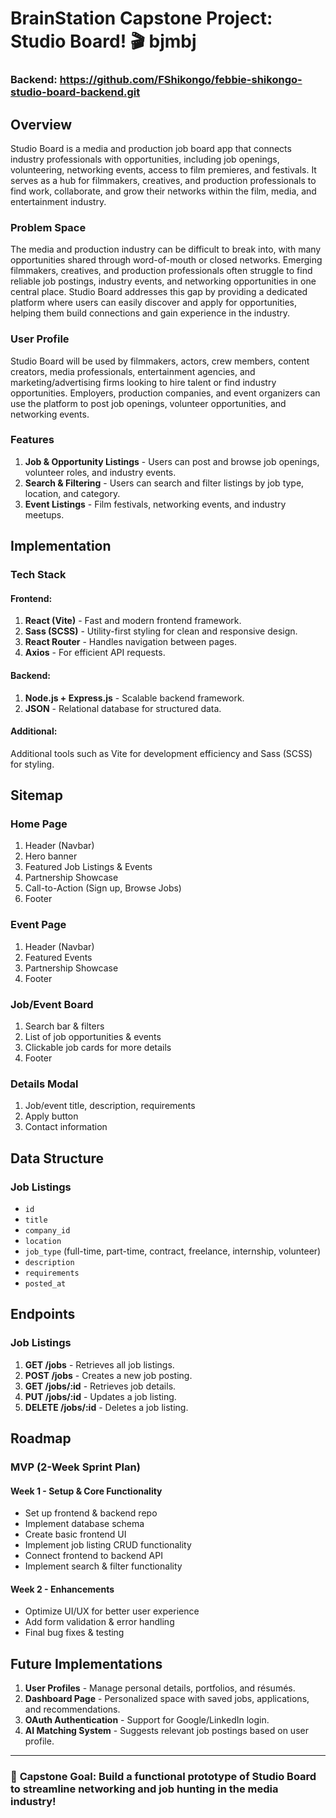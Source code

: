 # BrainStation Capstone Project: Studio Board! 🎬 bjmbj

### Backend: https://github.com/FShikongo/febbie-shikongo-studio-board-backend.git

## Overview

Studio Board is a media and production job board app that connects industry professionals with opportunities, including job openings, volunteering, networking events, access to film premieres, and festivals. It serves as a hub for filmmakers, creatives, and production professionals to find work, collaborate, and grow their networks within the film, media, and entertainment industry.

### Problem Space

The media and production industry can be difficult to break into, with many opportunities shared through word-of-mouth or closed networks. Emerging filmmakers, creatives, and production professionals often struggle to find reliable job postings, industry events, and networking opportunities in one central place. Studio Board addresses this gap by providing a dedicated platform where users can easily discover and apply for opportunities, helping them build connections and gain experience in the industry.

### User Profile

Studio Board will be used by filmmakers, actors, crew members, content creators, media professionals, entertainment agencies, and marketing/advertising firms looking to hire talent or find industry opportunities. Employers, production companies, and event organizers can use the platform to post job openings, volunteer opportunities, and networking events.

### Features

1. **Job & Opportunity Listings** - Users can post and browse job openings, volunteer roles, and industry events.
2. **Search & Filtering** - Users can search and filter listings by job type, location, and category.
3. **Event Listings** - Film festivals, networking events, and industry meetups.


## Implementation

### Tech Stack

#### **Frontend:**

1. **React (Vite)** - Fast and modern frontend framework.
2. **Sass (SCSS)** - Utility-first styling for clean and responsive design.
3. **React Router** - Handles navigation between pages.
4. **Axios** - For efficient API requests.

#### **Backend:**

1. **Node.js + Express.js** - Scalable backend framework.
2. **JSON** - Relational database for structured data.

#### **Additional:**

Additional tools such as Vite for development efficiency and Sass (SCSS) for styling.

## Sitemap

### **Home Page**

1. Header (Navbar)
2. Hero banner
3. Featured Job Listings & Events
4. Partnership Showcase
5. Call-to-Action (Sign up, Browse Jobs)
6. Footer
   
### **Event Page**

1. Header (Navbar)
2. Featured Events
3. Partnership Showcase
4. Footer

### **Job/Event Board**

1. Search bar & filters
2. List of job opportunities & events
3. Clickable job cards for more details
4. Footer

### **Details Modal**

1. Job/event title, description, requirements
2. Apply button
3. Contact information

   

## Data Structure

### **Job Listings**

- `id`
- `title`
- `company_id`
- `location`
- `job_type` (full-time, part-time, contract, freelance, internship, volunteer)
- `description`
- `requirements`
- `posted_at`

## Endpoints

### **Job Listings**

1. **GET /jobs** - Retrieves all job listings.
2. **POST /jobs** - Creates a new job posting.
3. **GET /jobs/:id** - Retrieves job details.
4. **PUT /jobs/:id** - Updates a job listing.
5. **DELETE /jobs/:id** - Deletes a job listing.

## Roadmap

### **MVP (2-Week Sprint Plan)**

#### **Week 1 - Setup & Core Functionality**

- Set up frontend & backend repo
- Implement database schema
- Create basic frontend UI
- Implement job listing CRUD functionality
- Connect frontend to backend API
- Implement search & filter functionality

#### **Week 2 - Enhancements**

- Optimize UI/UX for better user experience
- Add form validation & error handling
- Final bug fixes & testing

## Future Implementations

1. **User Profiles** - Manage personal details, portfolios, and résumés.
2. **Dashboard Page** - Personalized space with saved jobs, applications, and recommendations.
3. **OAuth Authentication** - Support for Google/LinkedIn login. 
4. **AI Matching System** - Suggests relevant job postings based on user profile.

---

### 🚀 **Capstone Goal:** Build a functional prototype of Studio Board to streamline networking and job hunting in the media industry!
